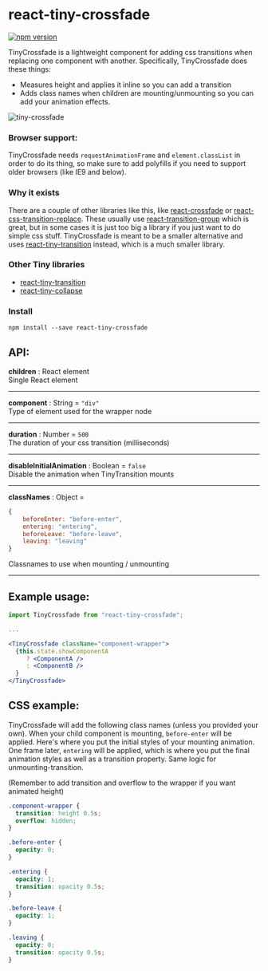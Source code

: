 # react-tiny-crossfade

[![npm version](https://img.shields.io/npm/v/react-tiny-crossfade.svg?style=flat)](https://www.npmjs.com/package/react-tiny-crossfade)

TinyCrossfade is a lightweight component for adding css transitions when replacing one component with another. Specifically, TinyCrossfade does these things:

* Measures height and applies it inline so you can add a transition
* Adds class names when children are mounting/unmounting so you can add your animation effects.

![tiny-crossfade](https://user-images.githubusercontent.com/13281350/37181669-39179b42-232e-11e8-8fba-241760edb1c9.gif)

### Browser support:
TinyCrossfade needs `requestAnimationFrame` and `element.classList` in order to do its thing, so make sure to add polyfills if you need to support older browsers (like IE9 and below).


### Why it exists
There are a couple of other libraries like this, like [react-crossfade](https://github.com/m-anikanov/react-crossfade) or [react-css-transition-replace](https://github.com/marnusw/react-css-transition-replace). These usually use [react-transition-group](https://github.com/reactjs/react-transition-group) which is great, but in some cases it is just too big a library if you just want to do simple css stuff. TinyCrossfade is meant to be a smaller alternative and uses [react-tiny-transition](https://github.com/asbjornh/react-tiny-transition) instead, which is a much smaller library.


### Other Tiny libraries

* [react-tiny-transition](https://github.com/asbjornh/react-tiny-transition)
* [react-tiny-collapse](https://github.com/asbjornh/react-tiny-collapse)


### Install

```console
npm install --save react-tiny-crossfade
```


## API:

**children** : React element
<br/>Single React element

---

**component** : String = `"div"`
<br/>Type of element used for the wrapper node

---

**duration** : Number = `500`
<br/>The duration of your css transition (milliseconds)

---

**disableInitialAnimation** : Boolean = `false`
<br/>Disable the animation when TinyTransition mounts

---

**classNames** : Object =

```js
{
	beforeEnter: "before-enter",
	entering: "entering",
	beforeLeave: "before-leave",
	leaving: "leaving"
}
```
Classnames to use when mounting / unmounting

---


## Example usage:

```jsx
import TinyCrossfade from "react-tiny-crossfade";

...

<TinyCrossfade className="component-wrapper">
  {this.state.showComponentA
  	 ? <ComponentA />
  	 : <ComponentB />
  }
</TinyCrossfade>
```


## CSS example:

TinyCrossfade will add the following class names (unless you provided your own). When your child component is mounting, `before-enter` will be applied. Here's where you put the initial styles of your mounting animation. One frame later, `entering` will be applied, which is where you put the final animation styles as well as a transition property. Same logic for unmounting-transition.

(Remember to add transition and overflow to the wrapper if you want animated height)

```css
.component-wrapper {
  transition: height 0.5s;
  overflow: hidden;
}

.before-enter {
  opacity: 0;
}

.entering {
  opacity: 1;
  transition: opacity 0.5s;
}

.before-leave {
  opacity: 1;
}

.leaving {
  opacity: 0;
  transition: opacity 0.5s;
}
```
